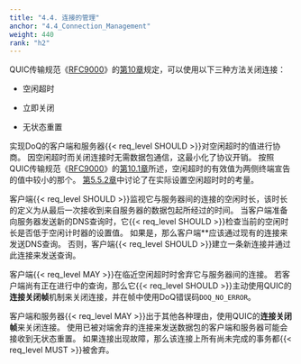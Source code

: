 ```yaml
---
title: "4.4. 连接的管理"
anchor: "4.4_Connection_Management"
weight: 440
rank: "h2"
---
```


QUIC传输规范《[RFC9000]()》的[第10章]()规定，可以使用以下三种方法关闭连接：

* 空闲超时

* 立即关闭

* 无状态重置

实现DoQ的客户端和服务器{{< req_level SHOULD >}}对空闲超时的值进行协商。
因空闲超时而关闭连接时无需数据包通信，这最小化了协议开销。
按照QUIC传输规范《[RFC9000]()》的[第10.1章]()所述，空闲超时的有效值为两侧终端宣告的值中较小的那个。
[第5.5.2章]()中讨论了在实际设置空闲超时时的考量。

客户端{{< req_level SHOULD >}}监视它与服务器间的连接的空闲时长，该时长的定义为从最后一次接收到来自服务器的数据包起所经过的时间。
当客户端准备向服务器发送新的DNS查询时，它{{< req_level SHOULD >}}检查当前的空闲时长是否低于空闲计时器的设置值。
如果是，那么客户端**应该通过现有的连接来发送DNS查询。
否则，客户端{{< req_level SHOULD >}}建立一条新连接并通过此连接来发送查询。

客户端{{< req_level MAY >}}在临近空闲超时时舍弃它与服务器间的连接。
若客户端尚有正在进行中的查询，那么它{{< req_level SHOULD >}}主动使用QUIC的**连接关闭帧**机制来关闭连接，并在帧中使用DoQ错误码`DOQ_NO_ERROR`。

客户端和服务器{{< req_level MAY >}}出于其他各种理由，使用QUIC的**连接关闭帧**来关闭连接。
使用已被对端舍弃的连接来发送数据包的客户端和服务器可能会接收到无状态重置。
如果连接出现故障，那么该连接上所有尚未完成的事务都{{< req_level MUST >}}被舍弃。
